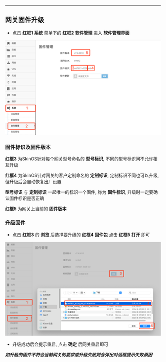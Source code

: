***

## 网关固件升级

- 点击 **红框1** **系统** 菜单下的 **红框2** **软件管理** 进入 **软件管理界面**

![avatar](./upgrade_version_cn.jpg) 

### 固件标识及固件版本

**红框3** 为SkinOS针对每个网关型号命名的 **型号标识**, 不同的型号标识间不允许相互升级

**红框4** 为SkinOS针对网关的客户定制命名的 **定制标识**, 定制标识不同也可以升级, 但升级后会自动恢复出厂设置

**型号标识** 与 **定制标识** 一起唯一的标识一个固件, 称为 **固件标识**, 升级时一定要确认固件标识是否正确

**红框5** 为网关上当前的 **固件版本**

### 升级固件

- 点击 **红框3** 的 **浏览** 后选择要升级的 **红框4** **固件包** 点击 **红框5** **打开** 即可

![avatar](./upgrade_upload_cn.jpg) 

- 升级成功后会提示重启, 点击 **确定** 后网关重启即可

***如升级的固件不符合当前网关的要求或升级失败则会弹出对话框提示失败原因***

